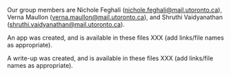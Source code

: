 Our group members are Nichole Feghali (nichole.feghali@mail.utoronto.ca), Verna Maullon (verna.maullon@mail.utoronto.ca), and Shruthi Vaidyanathan (shruthi.vaidyanathan@mail.utoronto.ca).

An app was created, and is available in these files XXX (add links/file names as appropriate).

A write-up was created, and is available in these files XXX (add links/file names as appropriate).

